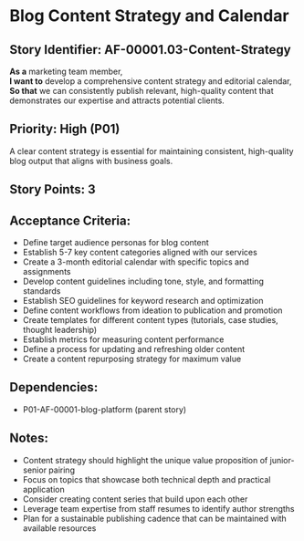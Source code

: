 # Blog Content Strategy and Calendar

## Story Identifier: AF-00001.03-Content-Strategy

**As a** marketing team member,  
**I want to** develop a comprehensive content strategy and editorial calendar,  
**So that** we can consistently publish relevant, high-quality content that demonstrates our expertise and attracts potential clients.

## Priority: High (P01)
A clear content strategy is essential for maintaining consistent, high-quality blog output that aligns with business goals.

## Story Points: 3

## Acceptance Criteria:
- Define target audience personas for blog content
- Establish 5-7 key content categories aligned with our services
- Create a 3-month editorial calendar with specific topics and assignments
- Develop content guidelines including tone, style, and formatting standards
- Establish SEO guidelines for keyword research and optimization
- Define content workflows from ideation to publication and promotion
- Create templates for different content types (tutorials, case studies, thought leadership)
- Establish metrics for measuring content performance
- Define a process for updating and refreshing older content
- Create a content repurposing strategy for maximum value

## Dependencies:
- P01-AF-00001-blog-platform (parent story)

## Notes:
- Content strategy should highlight the unique value proposition of junior-senior pairing
- Focus on topics that showcase both technical depth and practical application
- Consider creating content series that build upon each other
- Leverage team expertise from staff resumes to identify author strengths
- Plan for a sustainable publishing cadence that can be maintained with available resources
